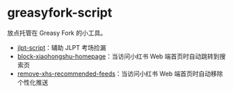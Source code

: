 # greasyfork-script

放点托管在 Greasy Fork 的小工具。

- [jlpt-script](https://github.com/Konano/jlpt-script)：辅助 JLPT 考场捡漏
- [block-xiaohongshu-homepage](https://greasyfork.org/zh-CN/scripts/534370-block-xiaohongshu-homepage)：当访问小红书 Web 端首页时自动跳转到搜索页
- [remove-xhs-recommended-feeds](https://greasyfork.org/zh-CN/scripts/534356-remove-xiaohongshu-recommended-feeds)：当访问小红书 Web 端首页时自动移除个性化推送
